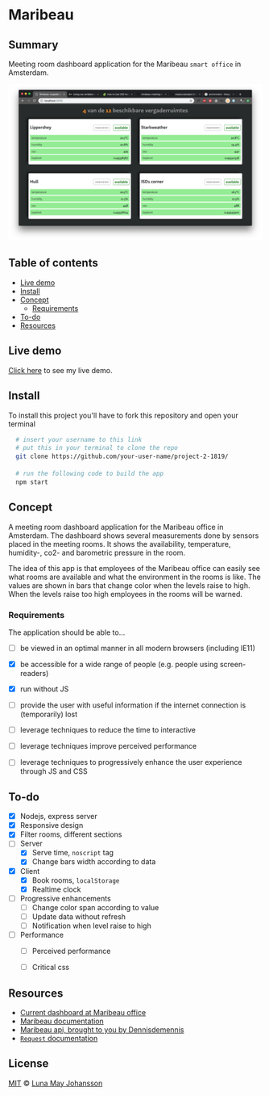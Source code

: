 # Maribeau

## Summary
Meeting room dashboard application for the Maribeau `smart office` in Amsterdam.

![vergaderruimtes](/img/vergaderruimtes.png)

## Table of contents
- [Live demo](#Live-demo)
- [Install](#Install)
- [Concept](#Concept)
  - [Requirements](#Requirements)
- [To-do](#To-do)
- [Resources](#Resources)

## Live demo
[Click here](...) to see my live demo.

## Install
To install this project you'll have to fork this repository and open your terminal
```bash
  # insert your username to this link
  # put this in your terminal to clone the repo
  git clone https://github.com/your-user-name/project-2-1819/

  # run the following code to build the app
  npm start
```

## Concept
A meeting room dashboard application for the Maribeau office in Amsterdam. The dashboard shows several measurements done by sensors placed in the meeting rooms. It shows the availability, temperature, humidity-, co2- and barometric pressure in the room.

The idea of this app is that employees of the Maribeau office can easily see what rooms are available and what the environment in the rooms is like. The values are shown in bars that change color when the levels raise to high. When the levels raise too high employees in the rooms will be warned.  

### Requirements
The application should be able to...
- [ ] be viewed in an optimal manner in all modern browsers (including IE11)
- [x] be accessible for a wide range of people (e.g. people using screen-readers)
- [x] run without JS
- [ ] provide the user with useful information if the internet connection is (temporarily) lost
- [ ] leverage techniques to reduce the time to interactive
- [ ] leverage techniques improve perceived performance
- [ ] leverage techniques to progressively enhance the user experience through JS and CSS


## To-do
- [x] Nodejs, express server
- [x] Responsive design
- [x] Filter rooms, different sections
- [ ] Server
  - [x] Serve time, `noscript` tag
  - [x] Change bars width according to data
- [x] Client
  - [x] Book rooms, `localStorage`
  - [x] Realtime clock
- [ ] Progressive enhancements
  - [ ] Change color span according to value
  - [ ] Update data without refresh
  - [ ] Notification when level raise to high
- [ ] Performance
  - [ ] Perceived performance
  - [ ] Critical css


## Resources
- [Current dashboard at Maribeau office](https://blog.mirabeau.nl/nl/articles/a_smart_meeting_room_dashboard_in_airport_style/ytBXX0WaCkmokgS6ScSOI)
- [Maribeau documentation](https://bitbucket.org/davebitter/mirabeau-smart-office/src/master/)
- [Maribeau api, brought to you by Dennisdemennis](http://mirabeau.denniswegereef.nl/api/v1/rooms)
- [`Request` documentation](https://github.com/request/request)

## License
[MIT](LICENSE) © [Luna May Johansson](https://github.com/maybuzz)
